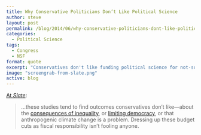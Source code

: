 ```yaml
---
title: Why Conservative Politicians Don’t Like Political Science
author: steve
layout: post
permalink: /blog/2014/06/why-conservative-politicians-dont-like-political-science/
categories:
  - Political Science
tags:
  - Congress
  - NSF
format: quote
excerpt: "Conservatives don't like funding political science for not-so-subtle reasons."
image: "screengrab-from-slate.png"
active: blog
---
```


[At *Slate*](http://www.slate.com/blogs/weigel/2014/06/04/house_appropriations_for_2015_include_specific_cuts_for_political_science.html):

> ...these studies tend to find outcomes conservatives don’t like—about the [consequences of inequality][1], or [limiting democracy][2], or that anthropogenic climate change is a problem. Dressing up these budget cuts as fiscal responsibility isn’t fooling anyone. 


 [1]: http://www.washingtonpost.com/business/economy/income-inequality-hurts-economic-growth-researchers-say/2014/01/24/cb6e02a0-83b0-11e3-9dd4-e7278db80d86_story.html
 [2]: http://papers.ssrn.com/sol3/papers.cfm?abstract_id=1084598.
